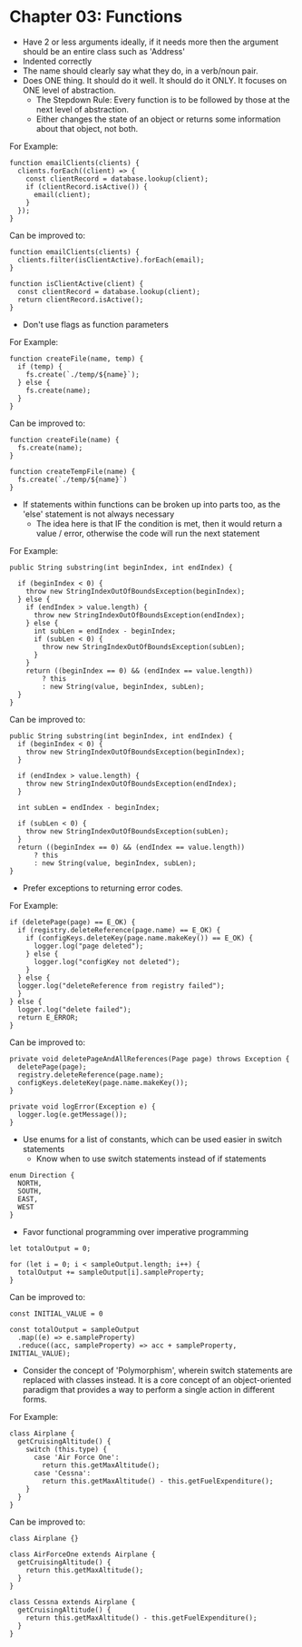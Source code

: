 # Chapter 03: Functions

- Have 2 or less arguments ideally, if it needs more then the argument should be an entire class such as 'Address'
- Indented correctly
- The name should clearly say what they do, in a verb/noun pair.
- Does ONE thing. It should do it well. It should do it ONLY. It focuses on ONE level of abstraction.
  - The Stepdown Rule: Every function is to be followed by those at the next level of abstraction.
  - Either changes the state of an object or returns some information about that object, not both.

For Example: 
```
function emailClients(clients) {
  clients.forEach((client) => {
    const clientRecord = database.lookup(client);
    if (clientRecord.isActive()) {
      email(client);
    }
  });
}
```

Can be improved to:
```
function emailClients(clients) {
  clients.filter(isClientActive).forEach(email);
}

function isClientActive(client) {
  const clientRecord = database.lookup(client);
  return clientRecord.isActive();
}
```

- Don't use flags as function parameters

For Example:
```
function createFile(name, temp) {
  if (temp) {
    fs.create(`./temp/${name}`);
  } else {
    fs.create(name);
  }
}
```

Can be improved to:
```
function createFile(name) {
  fs.create(name);
}

function createTempFile(name) {
  fs.create(`./temp/${name}`)
}
```

- If statements within functions can be broken up into parts too, as the 'else' statement is not always necessary
  - The idea here is that IF the condition is met, then it would return a value / error, otherwise the code will run the next statement

For Example:
```
public String substring(int beginIndex, int endIndex) {
 
  if (beginIndex < 0) {
    throw new StringIndexOutOfBoundsException(beginIndex);
  } else {
    if (endIndex > value.length) {
      throw new StringIndexOutOfBoundsException(endIndex);
    } else {
      int subLen = endIndex - beginIndex;
      if (subLen < 0) {
        throw new StringIndexOutOfBoundsException(subLen);
      }
    }
    return ((beginIndex == 0) && (endIndex == value.length))
        ? this
        : new String(value, beginIndex, subLen);
  }
}
```

Can be improved to:
```
public String substring(int beginIndex, int endIndex) {
  if (beginIndex < 0) {
    throw new StringIndexOutOfBoundsException(beginIndex);
  }
 
  if (endIndex > value.length) {
    throw new StringIndexOutOfBoundsException(endIndex);
  }
 
  int subLen = endIndex - beginIndex;
 
  if (subLen < 0) {
    throw new StringIndexOutOfBoundsException(subLen);
  }
  return ((beginIndex == 0) && (endIndex == value.length))
      ? this
      : new String(value, beginIndex, subLen);
}
```

- Prefer exceptions to returning error codes.

For Example:
```
if (deletePage(page) == E_OK) {
  if (registry.deleteReference(page.name) == E_OK) {
    if (configKeys.deleteKey(page.name.makeKey()) == E_OK) { 
      logger.log("page deleted");
    } else {
      logger.log("configKey not deleted");
    }
  } else {
  logger.log("deleteReference from registry failed"); 
  }
} else {
  logger.log("delete failed");
  return E_ERROR;
}
```

Can be improved to: 
```
private void deletePageAndAllReferences(Page page) throws Exception { 
  deletePage(page);
  registry.deleteReference(page.name); 
  configKeys.deleteKey(page.name.makeKey());
}

private void logError(Exception e) { 
  logger.log(e.getMessage());
}
```

- Use enums for a list of constants, which can be used easier in switch statements
  - Know when to use switch statements instead of if statements
```
enum Direction {
  NORTH,
  SOUTH,
  EAST,
  WEST
}
```

- Favor functional programming over imperative programming
```
let totalOutput = 0;

for (let i = 0; i < sampleOutput.length; i++) {
  totalOutput += sampleOutput[i].sampleProperty;
}
```

Can be improved to:
```
const INITIAL_VALUE = 0

const totalOutput = sampleOutput
  .map((e) => e.sampleProperty)
  .reduce((acc, sampleProperty) => acc + sampleProperty, INITIAL_VALUE);
```

- Consider the concept of 'Polymorphism', wherein switch statements are replaced with classes instead. It is a core concept of an object-oriented paradigm that provides a way to perform a single action in different forms.

For Example:
```
class Airplane {
  getCruisingAltitude() {
    switch (this.type) {
      case 'Air Force One':
        return this.getMaxAltitude();
      case 'Cessna':
        return this.getMaxAltitude() - this.getFuelExpenditure();
    }
  }
}
```

Can be improved to:
```
class Airplane {}

class AirForceOne extends Airplane {
  getCruisingAltitude() {
    return this.getMaxAltitude();
  }
}

class Cessna extends Airplane {
  getCruisingAltitude() {
    return this.getMaxAltitude() - this.getFuelExpenditure();
  }
}
```